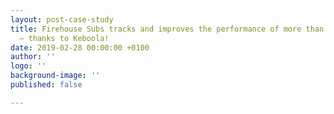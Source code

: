 ```yaml
---
layout: post-case-study
title: Firehouse Subs tracks and improves the performance of more than 1,000 franchisees
  ‒ thanks to Keboola!
date: 2019-02-28 00:00:00 +0100
author: ''
logo: ''
background-image: ''
published: false

---
```

